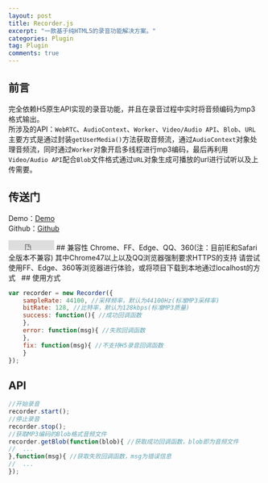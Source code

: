 ```yaml
---
layout: post
title: Recorder.js
excerpt: "一款基于纯HTML5的录音功能解决方案。"
categories: Plugin
tag: Plugin
comments: true
---
```


## 前言
完全依赖H5原生API实现的录音功能，并且在录音过程中实时将音频编码为mp3格式输出。  
所涉及的API：`WebRTC`、`AudioContext`、`Worker`、`Video/Audio API`、`Blob`、`URL`  
主要方式是通过封装`getUserMedia()`方法获取音频流，通过`AudioContext`对象处理音频流，同时通过`Worker`对象开启多线程进行mp3编码，最后再利用`Video/Audio API`配合`Blob`文件格式通过`URL`对象生成可播放的url进行试听以及上传需要。  
## 传送门
Demo：[Demo](http://www.chengfeilong.com/recorder.js/)  
Github：[Github](https://github.com/wangpengfei15975/recorder.js)  
<iframe frameborder="0" scrolling="0" width="91px" height="20px" src="https://ghbtns.com/github-btn.html?user=wangpengfei15975&repo=recorder.js&type=star&count=true"></iframe>  
## 兼容性
Chrome、FF、Edge、QQ、360(注：目前IE和Safari全版本不兼容)  
其中Chrome47以上以及QQ浏览器强制要求HTTPS的支持  
请尝试使用FF、Edge、360等浏览器进行体验，或将项目下载到本地通过localhost的方式  
## 使用方式

```js
var recorder = new Recorder({
    sampleRate: 44100, //采样频率，默认为44100Hz(标准MP3采样率)
    bitRate: 128, //比特率，默认为128kbps(标准MP3质量)
    success: function(){ //成功回调函数
    },
    error: function(msg){ //失败回调函数
    },
    fix: function(msg){ //不支持H5录音回调函数
    }
});
```

## API

```js
//开始录音
recorder.start();
//停止录音
recorder.stop();
//获取MP3编码的Blob格式音频文件
recorder.getBlob(function(blob){ //获取成功回调函数，blob即为音频文件
//  ...
},function(msg){ //获取失败回调函数，msg为错误信息
//  ...
});
```
